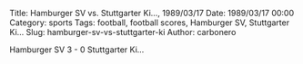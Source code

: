 Title: Hamburger SV vs. Stuttgarter Ki…, 1989/03/17
Date: 1989/03/17 00:00
Category: sports
Tags: football, football scores, Hamburger SV, Stuttgarter Ki…
Slug: hamburger-sv-vs-stuttgarter-ki
Author: carbonero


Hamburger SV 3 - 0 Stuttgarter Ki…
